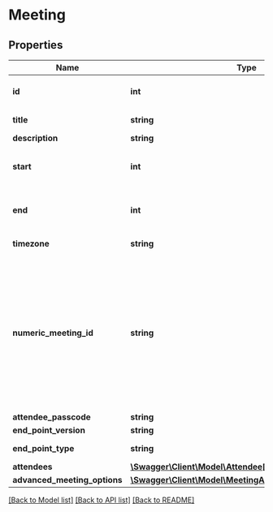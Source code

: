 # Meeting

## Properties
Name | Type | Description | Notes
------------ | ------------- | ------------- | -------------
**id** | **int** | Unique identifier for meeting. | [optional] 
**title** | **string** |  | [default to 'My Test Meeting']
**description** | **string** |  | [optional] 
**start** | **int** | A [UNIX Timestamp](https://currentmillis.com/) in milliseconds | 
**end** | **int** | A [UNIX Timestamp](https://currentmillis.com/) in milliseconds | 
**timezone** | **string** |  | [optional] [default to 'America/New_York']
**numeric_meeting_id** | **string** | The meeting ID that participants will see and use to join the conference. When joining via phone, this is the code they enter via DTMF to join. | [optional] 
**attendee_passcode** | **string** |  | [optional] 
**end_point_version** | **string** |  | [default to '2.10']
**end_point_type** | **string** |  | [default to 'WEB_APP']
**attendees** | [**\Swagger\Client\Model\Attendee[]**](Attendee.md) |  | [optional] 
**advanced_meeting_options** | [**\Swagger\Client\Model\MeetingAdvancedMeetingOptions**](MeetingAdvancedMeetingOptions.md) |  | [optional] 

[[Back to Model list]](../README.md#documentation-for-models) [[Back to API list]](../README.md#documentation-for-api-endpoints) [[Back to README]](../README.md)


